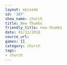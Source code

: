 ```yaml
---
layout: episode
id: '167'
show_name: church
title: New Thumbs
friendly_title: new-thumbs
date: 01/11/2018
source_url: 
games: []
category: church
tags:
- church
---
```

